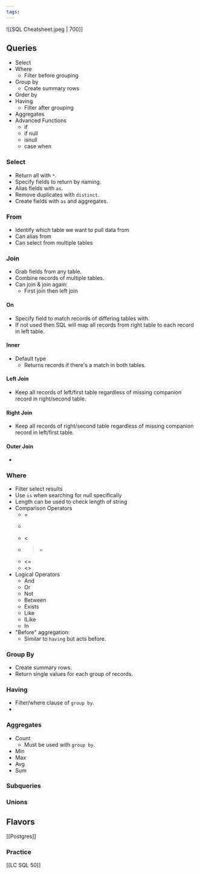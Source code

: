 ```yaml
---
tags:
---
```

![[SQL Cheatsheet.jpeg | 700]]
## Queries

- Select
- Where
	- Filter before grouping
- Group by
	- Create summary rows
- Order by
- Having
	- Filter after grouping
- Aggregates
- Advanced Functions
	- if 
	- if null
	- isnull
	- case when
### Select
- Return all with `*`.
- Specify fields to return by naming.
- Alias fields with `as`.
- Remove duplicates with `distinct`.
- Create fields with `as` and aggregates.
### From
- Identify which table we want to pull data from
- Can alias from
- Can select from multiple tables
### Join
- Grab fields from any table.
- Combine records of multiple tables.
- Can join & join again:
	- First join then left join
#### On
- Specify field to match records of differing tables with.
- If not used then SQL will map all records from right table to each record in left table.
#### Inner
- Default type
	- Returns records if there's a match in both tables.
#### Left Join
- Keep all records of left/first table regardless of missing companion record in right/second table.
#### Right Join
- Keep all records of right/second table regardless of missing companion record in left/first table.
#### Outer Join
- 
### Where
- Filter select results
- Use `is` when searching for null specifically
- Length can be used to check length of string
- Comparison Operators
	- =
	- >
	- <
	- >=
	- <=
	- <>
- Logical Operators
	- And
	- Or
	- Not
	- Between
	- Exists
	- Like
	- ILike
	- In
- "Before" aggregation:
	- Similar to `having` but acts before.
### Group By
- Create summary rows.
- Return single values for each group of records.
### Having
- Filter/where clause of `group by`.
- 
### Aggregates
- Count
	- Must be used with `group by`.
- Min
- Max
- Avg
- Sum

### Subqueries


### Unions


## Flavors
[[Postgres]]
### Practice

[[LC SQL 50]]
